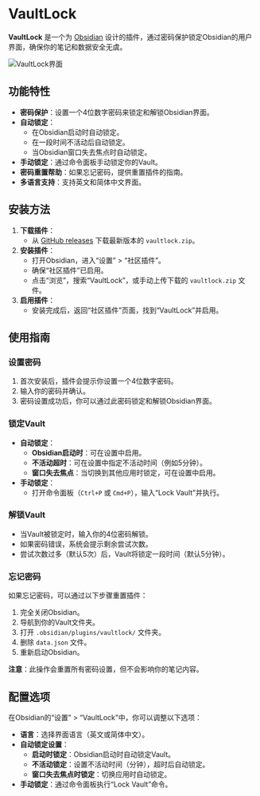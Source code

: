 # VaultLock

**VaultLock** 是一个为 [Obsidian](https://obsidian.md/) 设计的插件，通过密码保护锁定Obsidian的用户界面，确保你的笔记和数据安全无虞。

![VaultLock界面](https://example.com/path/to/your/screenshot.png)  

## 功能特性

- **密码保护**：设置一个4位数字密码来锁定和解锁Obsidian界面。
- **自动锁定**：
  - 在Obsidian启动时自动锁定。
  - 在一段时间不活动后自动锁定。
  - 当Obsidian窗口失去焦点时自动锁定。
- **手动锁定**：通过命令面板手动锁定你的Vault。
- **密码重置帮助**：如果忘记密码，提供重置插件的指南。
- **多语言支持**：支持英文和简体中文界面。

## 安装方法

1. **下载插件**：
   - 从 [GitHub releases](https://github.com/artemislin/vaultlock/releases) 下载最新版本的 `vaultlock.zip`。
2. **安装插件**：
   - 打开Obsidian，进入“设置” > “社区插件”。
   - 确保“社区插件”已启用。
   - 点击“浏览”，搜索“VaultLock”，或手动上传下载的 `vaultlock.zip` 文件。
3. **启用插件**：
   - 安装完成后，返回“社区插件”页面，找到“VaultLock”并启用。

## 使用指南

### 设置密码

1. 首次安装后，插件会提示你设置一个4位数字密码。
2. 输入你的密码并确认。
3. 密码设置成功后，你可以通过此密码锁定和解锁Obsidian界面。

### 锁定Vault

- **自动锁定**：
  - **Obsidian启动时**：可在设置中启用。
  - **不活动超时**：可在设置中指定不活动时间（例如5分钟）。
  - **窗口失去焦点**：当切换到其他应用时锁定，可在设置中启用。
- **手动锁定**：
  - 打开命令面板（`Ctrl+P` 或 `Cmd+P`），输入“Lock Vault”并执行。

### 解锁Vault

- 当Vault被锁定时，输入你的4位密码解锁。
- 如果密码错误，系统会提示剩余尝试次数。
- 尝试次数过多（默认5次）后，Vault将锁定一段时间（默认5分钟）。

### 忘记密码

如果忘记密码，可以通过以下步骤重置插件：

1. 完全关闭Obsidian。
2. 导航到你的Vault文件夹。
3. 打开 `.obsidian/plugins/vaultlock/` 文件夹。
4. 删除 `data.json` 文件。
5. 重新启动Obsidian。

**注意**：此操作会重置所有密码设置，但不会影响你的笔记内容。

## 配置选项

在Obsidian的“设置” > “VaultLock”中，你可以调整以下选项：

- **语言**：选择界面语言（英文或简体中文）。
- **自动锁定设置**：
  - **启动时锁定**：Obsidian启动时自动锁定Vault。
  - **不活动锁定**：设置不活动时间（分钟），超时后自动锁定。
  - **窗口失去焦点时锁定**：切换应用时自动锁定。
- **手动锁定**：通过命令面板执行“Lock Vault”命令。
